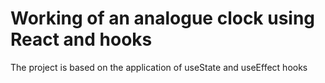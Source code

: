 # Working of an analogue clock using React and hooks

The project is based on the application of useState and useEffect hooks